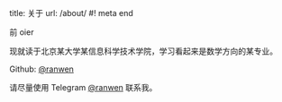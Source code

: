 title: 关于
url: /about/
#! meta end

前 oier

现就读于北京某大学某信息科学技术学院，学习看起来是数学方向的某专业。

Github: [@ranwen](https://github.com/ranwen)



请尽量使用 Telegram [@ranwen](https://t.me/ranwen) 联系我。

